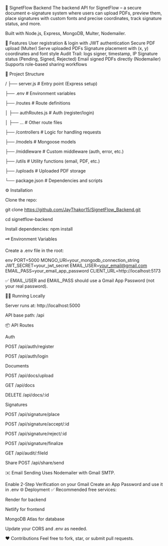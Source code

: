 📜 SignetFlow Backend
The backend API for SignetFlow – a secure document e-signature system where users can upload PDFs, preview them, place signatures with custom fonts and precise coordinates, track signature status, and more.

Built with Node.js, Express, MongoDB, Multer, Nodemailer.

🚀 Features
User registration & login with JWT authentication
Secure PDF upload (Multer)
Serve uploaded PDFs
Signature placement with (x, y) coordinates and font style
Audit Trail: logs signer, timestamp, IP
Signature status (Pending, Signed, Rejected)
Email signed PDFs directly (Nodemailer)
Supports role-based sharing workflows

📂 Project Structure

/
├── server.js            # Entry point (Express setup)

├── .env                 # Environment variables

├── /routes              # Route definitions

│   ├── authRoutes.js    # Auth (register/login)

│   ├── ...              # Other route files

├── /controllers         # Logic for handling requests

├── /models              # Mongoose models

├── /middleware          # Custom middleware (auth, error, etc.)

├── /utils               # Utility functions (email, PDF, etc.)

├── /uploads             # Uploaded PDF storage

└── package.json         # Dependencies and scripts


⚙️ Installation

Clone the repo:

git clone https://github.com/JayThakor15/SignetFlow_Backend.git

cd signetflow-backend


Install dependencies:
npm install


🗝️ Environment Variables

Create a .env file in the root:

env
PORT=5000
MONGO_URI=your_mongodb_connection_string
JWT_SECRET=your_jwt_secret
EMAIL_USER=your_email@gmail.com
EMAIL_PASS=your_email_app_password
CLIENT_URL=http://localhost:5173


✅ EMAIL_USER and EMAIL_PASS should use a Gmail App Password (not your real password).

🏃‍♂️ Running Locally

Server runs at: http://localhost:5000

API base path: /api


📦 API Routes

Auth

POST /api/auth/register

POST /api/auth/login


Documents

POST /api/docs/upload

GET /api/docs

DELETE /api/docs/:id


Signatures

POST /api/signature/place

POST /api/signature/accept/:id

POST /api/signature/reject/:id

POST /api/signature/finalize

GET /api/audit/:fileId

Share
POST /api/share/send

✉️ Email Sending
Uses Nodemailer with Gmail SMTP.

Enable 2-Step Verification on your Gmail
Create an App Password and use it in .env
🌐 Deployment
✅ Recommended free services:

Render for backend

Netlify for frontend

MongoDB Atlas for database

Update your CORS and .env as needed.


❤️ Contributions
Feel free to fork, star, or submit pull requests.
